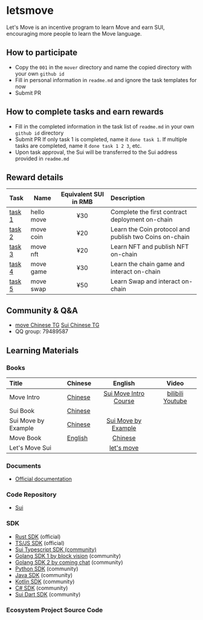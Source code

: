 # letsmove
Let's Move is an incentive program to learn Move and earn SUI, encouraging more people to learn the Move language.

## How to participate
- Copy the `001` in the `mover` directory and name the copied directory with your own `github id`
- Fill in personal information in `readme.md` and ignore the task templates for now
- Submit PR

## How to complete tasks and earn rewards
- Fill in the completed information in the task list of `readme.md` in your own `github id` directory
- Submit PR If only task 1 is completed, name it `done task 1`. If multiple tasks are completed, name it `done task 1 2 3`, etc.
- Upon task approval, the Sui will be transferred to the Sui address provided in `readme.md`

## Reward details
| Task                              |  Name | Equivalent SUI in RMB | Description                     |
|:-------------------------------|-------|:------------------:|:-------------------------|
| [task 1](task/01.hello_move.md) | hello move |   ¥30    | Complete the first contract deployment on-chain            |
| [task 2 ](task/02.move_coin.md) |  move coin |   ¥20    | Learn the Coin protocol and publish two Coins on-chain |
| [task 3](task/03.move_nft.md)   |   move nft |   ¥20    | Learn NFT and publish NFT on-chain       |
| [task 4](task/04.move_game.md)  |  move game |   ¥30    | Learn the chain game and interact on-chain          |
| [task 5](task/05.move_swap.md)  |  move swap |   ¥50    | Learn Swap and interact on-chain          |

## Community & Q&A
- [move Chinese TG](https://t.me/move_cn) [Sui Chinese TG](https://t.me/sui_dev_cn)
- QQ group: 79489587

## Learning Materials
### Books
| Title                  | Chinese                                   | English | Video  |
|:------------------|-------------------------------|:-------------------------:|:-----------------:|
| Move Intro             | [Chinese](https://intro-zh.sui-book.com/) | [Sui Move Intro Course](https://intro.sui-book.com/) | [bilibili](https://www.bilibili.com/video/BV1RY411v7YU) [Youtube](https://www.youtube.com/watch?v=lZHjmo2ngu0) |
| Sui Book            | [Chinese](https://sui-book.com)          |                                          |   |
| Sui Move by Example | [Chinese](https://examples.sui-book.com/) | [Sui Move by Example](https://examples.sui.io/) |    |
| Move Book           | [English](https://move-book.com/)        | [Chinese](https://move-book.com/cn/)   |    |
|Let's Move Sui      |                                           | [let's move](https://letsmovesui.com/) |  |
### Documents
- [Official documentation](https://docs.sui.io/)
### Code Repository
- [Sui](https://github.com/MystenLabs/sui)
### SDK
- [Rust SDK](https://docs.sui.io/devnet/build/rust-sdk) (official)
- [TS/JS SDK](https://github.com/MystenLabs/sui/tree/main/sdk/typescript) (official)
- [Sui Typescript SDK (community)](https://github.com/scallop-io/sui-kit)
- [Golang SDK 1 by block vision](https://github.com/block-vision/sui-go-sdk) (community)
- [Golang SDK 2 by coming chat](https://github.com/coming-chat/go-sui-sdk) (community)
- [Python SDK](https://github.com/FrankC01/pysui) (community)
- [Java SDK](https://github.com/GrapeBaBa/sui4j) (community)
- [Kotlin SDK](https://github.com/cosmostation/suikotlin) (community)
- [C# SDK](https://github.com/naami-finance/SuiNet) (community)
- [Sui Dart SDK](https://github.com/mofalabs/sui) (community)
### Ecosystem Project Source Code